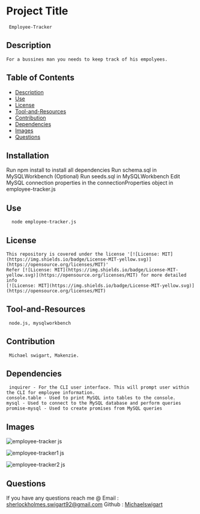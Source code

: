  
  #  Project Title
     Employee-Tracker
    
  ##  Description
    For a bussines man you needs to keep track of his empolyees.
  ## Table of Contents
  * [Description](#description)
  * [Use](#use)
  * [License](#license)
  * [Tool-and-Resources](#Tool-and-Resources)
  * [Contribution](#contribution)
  * [Dependencies](#Dependencies)
  * [Images](#Images)
  * [Questions](#questions)
  ## Installation
  Run npm install to install all dependencies
  Run schema.sql in MySQLWorkbench
  (Optional) Run seeds.sql in MySQLWorkbench
  Edit MySQL connection properties in the connectionProperties object in employee-tracker.js
  ## Use
      node employee-tracker.js     
  ## License
    This repository is covered under the license '[![License: MIT](https://img.shields.io/badge/License-MIT-yellow.svg)](https://opensource.org/licenses/MIT)' 
    Refer [![License: MIT](https://img.shields.io/badge/License-MIT-yellow.svg)](https://opensource.org/licenses/MIT) for more detailed info 
    [![License: MIT](https://img.shields.io/badge/License-MIT-yellow.svg)](https://opensource.org/licenses/MIT)
  ## Tool-and-Resources  
     node.js, mysqlworkbench
  ## Contribution
     Michael swigart, Makenzie.
  ## Dependencies
     inquirer - For the CLI user interface. This will prompt user within the CLI for employee information.
    console.table - Used to print MySQL into tables to the console.
    mysql - Used to connect to the MySQL database and perform queries
    promise-mysql - Used to create promises from MySQL queries
  ## Images
  ![employee-tracker js](https://user-images.githubusercontent.com/73671076/110248106-15c29500-7f35-11eb-8419-11ac3dd8439a.png)
  
  ![employee-tracker1 js](https://user-images.githubusercontent.com/73671076/110248109-165b2b80-7f35-11eb-8611-1c73d90e8e11.png)
  
  ![employee-tracker2 js](https://user-images.githubusercontent.com/73671076/110248111-178c5880-7f35-11eb-8650-1f4d386a9b24.png)
  
  ## Questions
   If you have any questions reach me @ 
   Email : [sherlockholmes.swigart92@gmail.com](mailto:sherlockholmes.swigart92@gmail.com)
   Github : [Michaelswigart](https://github.com/sherlockholmes.swigart92@gmail.com)
  
